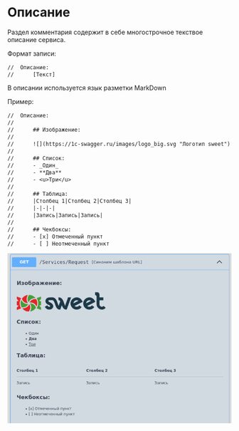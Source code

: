# Описание

Раздел комментария содержит в себе многострочное текствое описание сервиса.

Формат записи:

```bsl
//  Описание:
//      [Текст]
```

В описании используется язык разметки MarkDown

Пример:

```bsl
//	Описание:
//
//      ## Изображение:
//
//      ![](https://1c-swagger.ru/images/logo_big.svg "Логотип sweet")
//
//      ## Список:
//		- _Один_
//		- **Два**
//		- <u>Три</u>
//      
//      ## Таблица:
//		|Столбец 1|Столбец 2|Столбец 3|
//      |-|-|-|
//      |Запись|Запись|Запись|
//
//      ## Чекбоксы:
//      - [x] Отмеченный пункт
//		- [ ] Неотмеченный пункт
```

![description](./images/description.png)